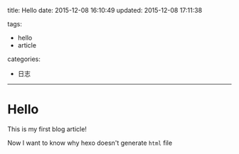 title: Hello
date: 2015-12-08 16:10:49
updated: 2015-12-08 17:11:38

tags:
- hello
- article

categories:
- 日志

---

# Hello

This is my first blog article!

Now I want to know why hexo doesn't generate `html` file
